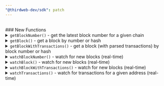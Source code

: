 ```yaml
---
"@thirdweb-dev/sdk": patch
---
```


<br/>
### New Functions

<details>
<summary>
<code>getBlockNumber()</code> - get the latest block number for a given chain
</summary>
<br />

**Example:** Get the latest block number for Ethereum.

```js
import { getBlockNumber } from "@thirdweb-dev/sdk";

const blockNumber = await getBlockNumber({
  network: "ethereum",
});

console.log("Block number", blockNumber);
```

</details>

<details>
<summary>
<code>getBlock()</code> - get a block by number or hash
</summary>
<br />

**Example:** Get the latest block for Ethereum.

```js
import { getBlock } from "@thirdweb-dev/sdk";

const block = await getBlock({
  network: "ethereum",
  block: "latest",
});

console.log("Block", block);
```

</details>

<details>
<summary>
<code>getBlockWithTransactions()</code> - get a block (with parsed transactions) by block number or hash
</summary>
<br />

**Example:** Get the latest block for Ethereum.

```js
import { getBlockWithTransactions } from "@thirdweb-dev/sdk";

const blockWithTransactions = await getBlockWithTransactions({
  network: "ethereum",
  block: "latest",
});

console.log("Block", blockWithTransactions);
console.log("Transactions", blockWithTransactions.transactions);
```

</details>

<details>
<summary>
<code>watchBlockNumber()</code> - watch for new blocks (real-time)
</summary>
<br />

**Example:** Watch for new blocks on Ethereum.

```js
import { watchBlockNumber } from "@thirdweb-dev/sdk";

const unsubscribe = watchBlockNumber({
  network: "ethereum",
  onBlockNumber: (blockNumber) => {
    console.log("New block number", blockNumber);
  },
});

// Later unsubscribe from watching for new blocks
unsubscribe();
```

</details>

<details>
<summary>
<code>watchBlock()</code> - watch for new blocks (real-time)
</summary>
<br />

**Example:** Watch for new blocks on Ethereum.

```js
import { watchBlock } from "@thirdweb-dev/sdk";

const unsubscribe = watchBlock({
  network: "ethereum",
  onBlock: (block) => {
    console.log("New block", block);
  },
});

// Later unsubscribe from watching for new blocks
unsubscribe();
```

</details>

<details>
<summary>
<code>watchBlockWithTransactions()</code> - watch for new blocks (real-time)
</summary>
<br />

**Example:** Watch for new blocks on Ethereum.

```js
import { watchBlockWithTransactions } from "@thirdweb-dev/sdk";

const unsubscribe = watchBlockWithTransactions({
  network: "ethereum",
  onBlock: (blockWithTransactions) => {
    console.log("New block", blockWithTransactions);
    console.log("Transactions", blockWithTransactions.transactions);
  },
});

// Later unsubscribe from watching for new blocks
unsubscribe();
```

</details>

<details>
<summary>
<code>watchTransactions()</code> - watch for transactions for a given address (real-time)
</summary>
<br />

**Example:** Watch for transactions on USD Coin (USDC) contract address.

```js
import { watchTransactions } from "@thirdweb-dev/sdk";

const unsubscribe = watchTransactions({
  network: "ethereum",
  contractAddress: "0xa0b86991c6218b36c1d19d4a2e9eb0ce3606eb48",
  onTransactions: (transactions) => {
    console.log("New transactions", transactions);
  },
});

// Later unsubscribe from watching for new transactions
unsubscribe();
```

</details>
